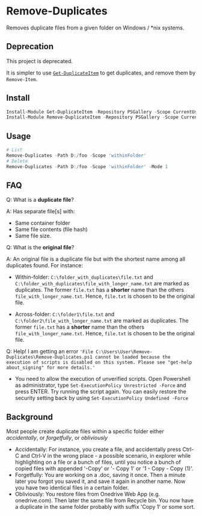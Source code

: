 # Remove-Duplicates

Removes duplicate files from a given folder on Windows / *nix systems.

## Deprecation

This project is deprecated.

It is simpler to use [`Get-DuplicateItem`](https://github.com/theohbrothers/Get-DuplicateItem) to get duplicates, and remove them by `Remove-Item`.

## Install

```powershell
Install-Module Get-DuplicateItem -Repository PSGallery -Scope CurrentUser -Verbose
Install-Module Remove-DuplicateItem -Repository PSGallery -Scope CurrentUser -Verbose
```

## Usage

```powershell
# List
Remove-Duplicates -Path D:/foo -Scope 'withinFolder'
# Delete
Remove-Duplicates -Path D:/foo -Scope 'withinFolder' -Mode 1
```

## FAQ

Q: What is a **duplicate file**?

A: Has separate file[s] with:

- Same container folder
- Same file contents (file hash)
- Same file size.

Q: What is the **original file**?

A: An original file is a duplicate file but with the shortest name among all duplicates found. For instance:

- Within-folder: `C:\folder_with_duplicates\file.txt` and `C:\folder_with_duplicates\file_with_longer_name.txt` are marked as duplicates. The former `file.txt` has a **shorter** name than the others `file_with_longer_name.txt`. Hence, `file.txt` is chosen to be the original file.

- Across-folder: `C:\folder1\file.txt` and `C:\folder2\file_with_longer_name.txt` are marked as duplicates. The former `file.txt` has a **shorter** name than the others `file_with_longer_name.txt`. Hence, `file.txt` is chosen to be the original file.

Q: Help! I am getting an error `'File C:\Users\User\Remove-Duplicates\Remove-Duplicates.ps1 cannot be loaded because the execution of scripts is disabled on this system. Please see "get-help about_signing" for more details.'`

- You need to allow the execution of unverified scripts. Open Powershell as administrator, type `Set-ExecutionPolicy Unrestricted -Force` and press ENTER. Try running the script again. You can easily restore the security setting back by using `Set-ExecutionPolicy Undefined -Force`

## Background

Most people create duplicate files within a specific folder either *accidentally*, or *forgetfully*, or *obliviously*

- Accidentally: For instance, you create a file, and accidentally press Ctrl-C and Ctrl-V in the wrong place - a possible scenario, in explorer while highlighting on a file or a bunch of files, until you notice a bunch of copied files with appended '-Copy' or '- Copy 1' or '1 - Copy - Copy (1)'.
- Forgetfully: You are working on a .doc, saving it once. Then a minute later you forgot you saved it, and save it again in another name. Now you have two identical files in a certain folder.
- Obliviously: You restore files from Onedrive Web App (e.g. onedrive.com). Then later the same file from Recycle bin. You now have a duplicate in the same folder probably with suffix 'Copy 1' or some sort.


